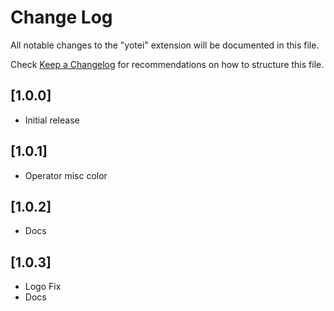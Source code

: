 # Change Log

All notable changes to the "yotei" extension will be documented in this file.

Check [Keep a Changelog](http://keepachangelog.com/) for recommendations on how to structure this file.

## [1.0.0]

- Initial release


## [1.0.1]

- Operator misc color

## [1.0.2]

- Docs

## [1.0.3]

- Logo Fix
- Docs